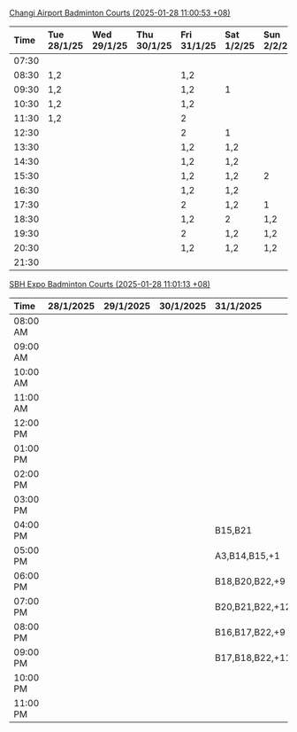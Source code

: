 [Changi Airport Badminton Courts (2025-01-28 11:00:53 +08)](https://www.carc.org.sg/FacilityBooking.aspx)

| Time   | Tue 28/1/25   | Wed 29/1/25   | Thu 30/1/25   | Fri 31/1/25   | Sat 1/2/25   | Sun 2/2/25   | Mon 3/2/25   |
|:-------|:--------------|:--------------|:--------------|:--------------|:-------------|:-------------|:-------------|
| 07:30  |               |               |               |               |              |              |              |
| 08:30  | 1,2           |               |               | 1,2           |              |              | 1,2          |
| 09:30  | 1,2           |               |               | 1,2           | 1            |              | 1,2          |
| 10:30  | 1,2           |               |               | 1,2           |              |              | 1,2          |
| 11:30  | 1,2           |               |               | 2             |              |              | 1,2          |
| 12:30  |               |               |               | 2             | 1            |              | 1,2          |
| 13:30  |               |               |               | 1,2           | 1,2          |              | 1,2          |
| 14:30  |               |               |               | 1,2           | 1,2          |              | 1,2          |
| 15:30  |               |               |               | 1,2           | 1,2          | 2            | 2            |
| 16:30  |               |               |               | 1,2           | 1,2          |              |              |
| 17:30  |               |               |               | 2             | 1,2          | 1            | 1            |
| 18:30  |               |               |               | 1,2           | 2            | 1,2          | 1,2          |
| 19:30  |               |               |               | 2             | 1,2          | 1,2          | 1,2          |
| 20:30  |               |               |               | 1,2           | 1,2          | 1,2          | 1,2          |
| 21:30  |               |               |               |               |              |              |              |

[SBH Expo Badminton Courts (2025-01-28 11:01:13 +08)](https://singaporebadmintonhall.getomnify.com/widgets/O3MRKGBH359GA55KHMG1RD)

| Time     | 28/1/2025   | 29/1/2025   | 30/1/2025   | 31/1/2025       | 1/2/2025        | 2/2/2025        | 3/2/2025        |
|:---------|:------------|:------------|:------------|:----------------|:----------------|:----------------|:----------------|
| 08:00 AM |             |             |             |                 | B20,B21,B22,+13 | B20,B21,B22,+8  | B19,B21,B22,+13 |
| 09:00 AM |             |             |             |                 | B18,B21,B22,+12 | B20,B21         | B15             |
| 10:00 AM |             |             |             |                 | B17,B19,B21,+12 | A2,B21          |                 |
| 11:00 AM |             |             |             |                 | B17,B20,B21,+12 | A2              | A7,A8,A9,+1     |
| 12:00 PM |             |             |             |                 | B19,B21,B22,+19 | B14,B19,B20,+11 | B15,B16,B17,+5  |
| 01:00 PM |             |             |             |                 | B19,B21,B22,+18 | B18,B19,B22,+10 | B19,B21,B22,+8  |
| 02:00 PM |             |             |             |                 | B15,B18,B22,+12 | A10,B17,B22,+6  | A7,A8           |
| 03:00 PM |             |             |             |                 | B11,B18,B19,+9  | A4,B20,B22      | B11,B12,B16,+1  |
| 04:00 PM |             |             |             | B15,B21         | A10,B11,B21,+7  | B12,B13,B15,+4  | B11,B12,B16     |
| 05:00 PM |             |             |             | A3,B14,B15,+1   | A7,B15,B21,+4   | A10,A5,A7,+2    | B12,B13,B17,+5  |
| 06:00 PM |             |             |             | B18,B20,B22,+9  | B15,B21,B22,+3  | A5,B18,B21,+1   | A10,A9,B21,+6   |
| 07:00 PM |             |             |             | B20,B21,B22,+12 | A1,B21,B22      | B19,B20,B21,+2  | B16,B19,B21,+12 |
| 08:00 PM |             |             |             | B16,B17,B22,+9  | B19,B21,B22,+9  | B14,B15,B16,+9  | B20,B21,B22,+18 |
| 09:00 PM |             |             |             | B17,B18,B22,+11 | B20,B21,B22,+9  | B14,B15,B22,+11 | B20,B21,B22,+18 |
| 10:00 PM |             |             |             |                 | B20,B21,B22,+15 | B20,B21,B22,+18 | A10,A8,A9,+7    |
| 11:00 PM |             |             |             |                 | B20,B21,B22,+18 | B20,B21,B22,+18 | A10,A8,A9,+7    |
